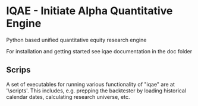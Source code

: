 IQAE - Initiate Alpha Quantitative Engine
=======

Python based unified quantitative equity research engine

For installation and getting started see iqae documentation in the doc folder

Scrips
--------
A set of executables for running various functionality of "iqae" are at '\scripts\'. This includes, e.g. prepping the backtester by loading
historical calendar dates, calculating research universe, etc.
